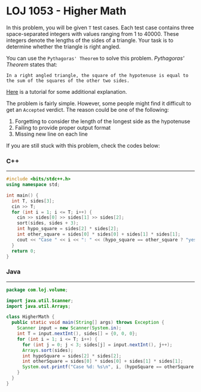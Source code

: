 # LOJ 1053 - Higher Math

In this problem, you will be given `T` test cases. Each test case contains three space-separated integers with values ranging from 1 to 40000. These integers denote the lengths of the sides of a triangle. Your task is to determine whether the triangle is right angled.

You can use the `Pythagoras' Theorem` to solve this problem. *Pythagoras' Theorem* states that:
```
In a right angled triangle, the square of the hypotenuse is equal to the sum of the squares of the other two sides.
```
[Here](https://www.mathsisfun.com/pythagoras.html) is a tutorial for some additional explanation.

The problem is fairly simple. However, some people might find it difficult to get an `Accepted` verdict. The reason could be one of the following:

1. Forgetting to consider the length of the longest side as the hypotenuse
2. Failing to provide proper output format
3. Missing new line on each line

If you are still stuck with this problem, check the codes below:

### C++
-----
```cpp
#include <bits/stdc++.h>
using namespace std;

int main() {
  int T, sides[3];
  cin >> T;
  for (int i = 1; i <= T; i++) {
    cin >> sides[0] >> sides[1] >> sides[2];
    sort(sides, sides + 3);
    int hypo_square = sides[2] * sides[2];
    int other_square = sides[0] * sides[0] + sides[1] * sides[1];
    cout << "Case " << i << ": " << (hypo_square == other_square ? "yes" : "no") << "\n";
  }
  return 0;
}
```

### Java
-----
```java
package com.loj.volume;

import java.util.Scanner;
import java.util.Arrays;

class HigherMath {
  public static void main(String[] args) throws Exception {
    Scanner input = new Scanner(System.in);
    int T = input.nextInt(), sides[] = {0, 0, 0};
    for (int i = 1; i <= T; i++) {
      for (int j = 0; j < 3; sides[j] = input.nextInt(), j++);
      Arrays.sort(sides);
      int hypoSquare = sides[2] * sides[2];
      int otherSquare = sides[0] * sides[0] + sides[1] * sides[1];
      System.out.printf("Case %d: %s\n", i, (hypoSquare == otherSquare ? "yes" : "no"));
    }
  }
}
```
